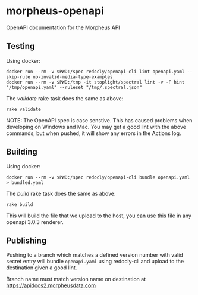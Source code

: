 # morpheus-openapi
OpenAPI documentation for the Morpheus API

## Testing

Using docker:

```
docker run --rm -v $PWD:/spec redocly/openapi-cli lint openapi.yaml --skip-rule no-invalid-media-type-examples
docker run --rm -v $PWD:/tmp -it stoplight/spectral lint -v -F hint "/tmp/openapi.yaml" --ruleset "/tmp/.spectral.json"
```

The *validate* rake task does the same as above:

```
rake validate
```

NOTE: The OpenAPI spec is case senstive.  This has caused problems when developing on Windows and Mac.  You may get a good lint with the above commands, but when pushed, it will show any errors in the Actions log.

## Building

Using docker:

```
docker run --rm -v $PWD:/spec redocly/openapi-cli bundle openapi.yaml > bundled.yaml
```

The *build* rake task does the same as above:

```
rake build
```

This will build the file that we upload to the host, you can use this file in any openapi 3.0.3 renderer.

## Publishing

Pushing to a branch which matches a defined version number with valid secret entry will bundle `openapi.yaml` using redocly-cli and upload to the destination given a good lint.  

Branch name must match version name on destination at https://apidocs2.morpheusdata.com